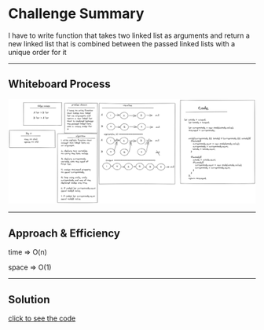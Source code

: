 # Challenge Summary
<!-- Description of the challenge -->

I have to write function 
that takes two linked 
list as arguments and 
return a new linked list
that is combined between 
the passed linked lists
with a unique order for
it  

---

## Whiteboard Process
<!-- Embedded whiteboard image -->
![ch06](../img/linked-list-zip.png)

---

## Approach & Efficiency
<!-- What approach did you take? Why? What is the Big O space/time for this approach? -->

time => O(n)

space => O(1)


---

## Solution
<!-- Show how to run your code, and examples of it in action -->

[click to see the code](./code-challenges/)